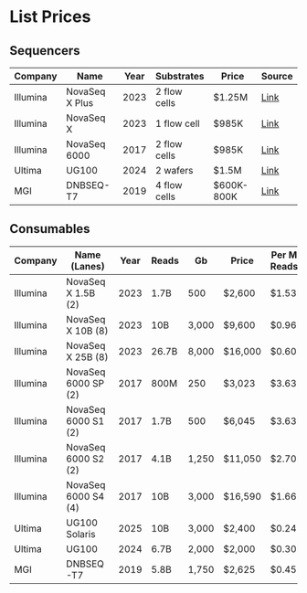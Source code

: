 # List Prices

## Sequencers

| Company  | Name           | Year | Substrates   | Price      | Source                                                                              |
|----------|----------------|------|--------------|------------|-------------------------------------------------------------------------------------|
| Illumina | NovaSeq X Plus | 2023 | 2 flow cells | $1.25M     | [Link](https://genohub.com/ngs-sequencer/3/illumina-novaseq-x-plus/)                |
| Illumina | NovaSeq X      | 2023 | 1 flow cell  | $985K      | [Link](https://genohub.com/ngs-sequencer/2/illumina-novaseq-x/)                     |
| Illumina | NovaSeq 6000   | 2017 | 2 flow cells | $985K      | [Link](https://genohub.com/ngs-sequencer/5/illumina-novaseq-6000/)                  |
| Ultima   | UG100          | 2024 | 2 wafers     | $1.5M      | [Link](https://genohub.com/ngs-sequencer/37/ultima-genomics-ug-100/)                |
| MGI      | DNBSEQ-T7      | 2019 | 4 flow cells | $600K-800K | [Link](https://www.excedr.com/blog/how-much-does-a-next-generation-sequencer-cost/) |

## Consumables

| Company  | Name (Lanes)        | Year | Reads | Gb    | Price   | Per M Reads | Per Gb | Source                                                                            |
|----------|---------------------|------|-------|-------|---------|-------------|--------|-----------------------------------------------------------------------------------|
| Illumina | NovaSeq X 1.5B (2)  | 2023 | 1.7B  | 500   | $2,600  | $1.53       | $5.2   | [Link](https://genohub.com/ngs-sequencer/3/illumina-novaseq-x-plus/)              |
| Illumina | NovaSeq X 10B (8)   | 2023 | 10B   | 3,000 | $9,600  | $0.96       | $3.2   | [Link](https://genohub.com/ngs-sequencer/3/illumina-novaseq-x-plus/)              |
| Illumina | NovaSeq X 25B (8)   | 2023 | 26.7B | 8,000 | $16,000 | $0.60       | $2.0   | [Link](https://genohub.com/ngs-sequencer/3/illumina-novaseq-x-plus/)              |
| Illumina | NovaSeq 6000 SP (2) | 2017 | 800M  | 250   | $3,023  | $3.63       | $12.1  | [Link](https://genohub.com/ngs-sequencer/5/illumina-novaseq-6000/)                |
| Illumina | NovaSeq 6000 S1 (2) | 2017 | 1.7B  | 500   | $6,045  | $3.63       | $12.1  | [Link](https://genohub.com/ngs-sequencer/5/illumina-novaseq-6000/)                |
| Illumina | NovaSeq 6000 S2 (2) | 2017 | 4.1B  | 1,250 | $11,050 | $2.70       | $8.8   | [Link](https://genohub.com/ngs-sequencer/5/illumina-novaseq-6000/)                |
| Illumina | NovaSeq 6000 S4 (4) | 2017 | 10B   | 3,000 | $16,590 | $1.66       | $5.5   | [Link](https://genohub.com/ngs-sequencer/5/illumina-novaseq-6000/)                |
| Ultima   | UG100 Solaris       | 2025 | 10B   | 3,000 | $2,400  | $0.24       | $0.8   | [Link](https://www.ultimagenomics.com/products/ug-100-sequencing-platform/)       |
| Ultima   | UG100               | 2024 | 6.7B  | 2,000 | $2,000  | $0.30       | $1.0   | [Link](https://www.ultimagenomics.com/products/ug-100-sequencing-platform/)       |
| MGI      | DNBSEQ-T7           | 2019 | 5.8B  | 1,750 | $2,625  | $0.45       | $1.5   | [Link](https://www.completegenomics.com/products/sequencing-platforms/dnbseq-t7/) |
